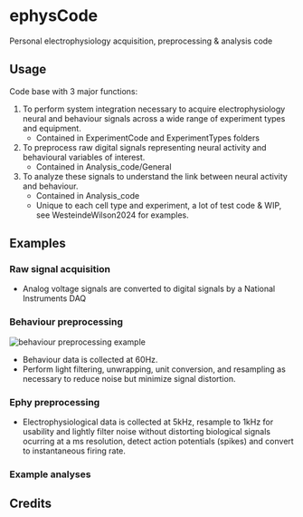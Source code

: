 # ephysCode
Personal electrophysiology acquisition, preprocessing &amp; analysis code

## Usage

Code base with 3 major functions:
1. To perform system integration necessary to acquire electrophysiology neural and behaviour signals across a wide range of experiment types and equipment.
    - Contained in ExperimentCode and ExperimentTypes folders
3. To preprocess raw digital signals representing neural activity and behavioural variables of interest.
    - Contained in Analysis_code/General
4. To analyze these signals to understand the link between neural activity and behaviour.
    - Contained in Analysis_code
    - Unique to each cell type and experiment, a lot of test code & WIP, see WesteindeWilson2024 for examples. 

## Examples

### Raw signal acquisition
- Analog voltage signals are converted to digital signals by a National Instruments DAQ
### Behaviour preprocessing
![behaviour preprocessing example](\exampleImagesBehaviour_ex.png "behaviour preprocessing steps")
- Behaviour data is collected at 60Hz.
- Perform light filtering, unwrapping, unit conversion, and resampling as necessary to reduce noise but minimize signal distortion. 
### Ephy preprocessing 
- Electrophysiological data is collected at 5kHz, resample to 1kHz for usability and lightly filter noise without distorting biological signals ocurring at a ms resolution, detect action potentials (spikes) and convert to instantaneous firing rate. 
### Example analyses


## Credits
